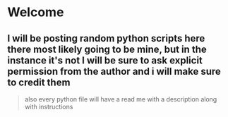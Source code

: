 # **Welcome**
## I will be posting random python scripts here there most likely going to be mine, but in the instance it's not I will be sure to ask explicit permission from the author and i will make sure to credit them

>also every python file will have a read me with  a description along with instructions